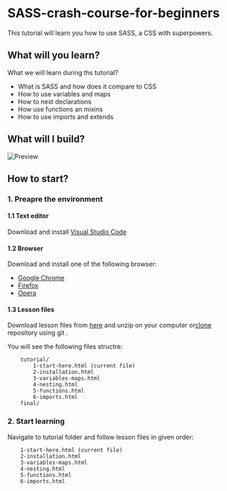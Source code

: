 # SASS-crash-course-for-beginners
This tutorial will learn you how to use SASS, a CSS with superpowers.


## What will you learn?
What we will learn during ths tutorial?

- What is SASS and how does it compare to CSS
- How to use variables and maps
- How to nest declarations
- How use functions an mixins
- How to use imports and extends


## What will I build? 

![Preview](https://mdbootstrap.com/wp-content/themes/mdbootstrap4/content/en/education/developer-roadmap/html/basics/tutorial/assets/preview.gif)


## How to start?
### 1. Preapre the environment  

#### 1.1 Text editor    
Download and install [Visual Studio Code](https://code.visualstudio.com/download) 
	
#### 1.2 Browser  
Download and install one of the following browser:  

* [Google Chrome](https://www.google.com/chrome/)  
* [Firefox](https://www.mozilla.org/en-US/firefox/new/)  
* [Opera](https://www.opera.com/download)
  
#### 1.3 Lesson files  
Download lesson files from [here](https://github.com/mdbootstrap/SASS-crash-course-for-beginners/archive/master.zip) and unzip on your computer or[clone](https://github.com/mdbootstrap/SASS-crash-course-for-beginners) repository using git .
  
You will see the following files structre:

        tutorial/ 
            1-start-here.html (current file)
            2-installation.html
            3-variables-maps.html
            4-nesting.html
            5-functions.html
            6-imports.html
        final/

    
### 2. Start learning
Navigate to tutorial folder and follow lesson files in given order:

        1-start-here.html (current file)
        2-installation.html
        3-variables-maps.html
        4-nesting.html
        5-functions.html
        6-imports.html
